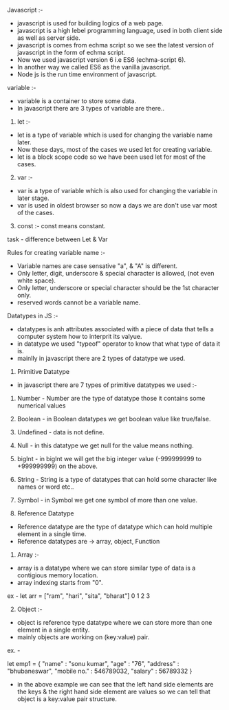 Javascript :- 

- javascript is used for building logics of a web page.
- javascript is a high lebel programming language, used in both client side as well as server side. 
- javascript is comes from echma script so we see the latest version of javascript in the form of echma script. 
- Now we used javascript version 6 i.e ES6 (echma-script 6).
- In another way we called ES6 as the vanilla javascript. 
- Node js is the run time environment of javascript. 

variable :- 

- variable is a container to store some data. 
- In javascript there are 3 types of variable are there.. 

1. let :- 

- let is a type of variable which is used for changing the variable name later. 
- Now these days, most of the cases we used let for creating variable. 
- let is a block scope code so we have been used let for most of the cases. 

2. var :- 

- var is a type of variable which is also used for changing the variable in later stage. 
- var is used in oldest browser so now a days we are don't use var most of the cases. 

3. const :- const means constant. 

task - difference between Let & Var 

Rules for creating variable name :- 

- Variable names are case sensative "a", & "A" is different.
- Only letter, digit, underscore & special character is allowed, (not even white space).
- Only letter, underscore or special character should be the 1st character only. 
- reserved words cannot be a variable name. 

Datatypes in JS :- 

- datatypes is anh attributes associated with a piece of data that tells a computer system how to interprit its valyue. 
- in datatype we used "typeof" operator to know that what type of data it is. 
- mainlly in javascript there are 2 types of datatype we used. 

1. Primitive Datatype

- in javascript there are 7 types of primitive datatypes we used :- 
1. Number - Number are the type of datatype those it contains some numerical values
2. Boolean - in Boolean datatypes we get boolean value like true/false.
3. Undefined - data is not define.
4. Null - in this datatype we get null for the value means nothing. 
5. bigInt - in bigInt we will get the big integer value (-999999999 to +999999999) on the above.
6. String - String is a type of datatypes that can hold some character like names or word etc..
7. Symbol - in Symbol we get one symbol of more than one value.

2. Reference Datatype

- Reference datatype are the type of datatype which can hold multiple element in a single time. 
- Reference datatypes are -> array, object, Function

1. Array :- 

- array is a datatype where we can store similar type of data is a contigious memory location. 
- array indexing starts from "0".

ex - let arr = ["ram", "hari", "sita", "bharat"]
                  0      1       2        3

2. Object :- 

- object is reference type datatype where we can store more than one element in a single entity. 
- mainly objects are working on (key:value) pair. 

ex. - 

let emp1 = {
    "name" : "sonu kumar",
    "age" : "76",
    "address" : "bhubaneswar",
    "mobile no." : 546789032,
    "salary" : 56789332
}

- in the above example we can see that the left hand side elements are the keys & the right hand side element are values so we can tell that object is a key:value pair structure. 


